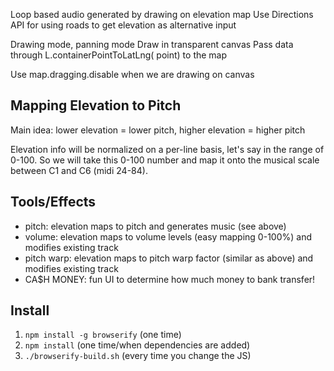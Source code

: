 Loop based audio generated by drawing on elevation map
	Use Directions API for using roads to get elevation as alternative input

Drawing mode, panning mode
	Draw in transparent canvas
	Pass data through L.containerPointToLatLng(<Point> point) to the map
	
   Use map.dragging.disable when we are drawing on canvas
   
   
## Mapping Elevation to Pitch
Main idea: lower elevation = lower pitch, higher elevation = higher pitch

Elevation info will be normalized on a per-line basis, let's say in the range of 0-100. 
So we will take this 0-100 number and map it onto the musical scale between C1 and C6
(midi 24-84). 


## Tools/Effects

- pitch: elevation maps to pitch and generates music (see above)
- volume: elevation maps to volume levels (easy mapping 0-100%) and modifies existing track
- pitch warp: elevation maps to pitch warp factor (similar as above) and modifies existing track
- CA$H MONEY: fun UI to determine how much money to bank transfer!

## Install
1. `npm install -g browserify` (one time)
1. `npm install` (one time/when dependencies are added)
1. `./browserify-build.sh` (every time you change the JS)